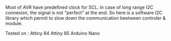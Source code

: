 Most of AVR have predefined clock for SCL. In case of long range I2C connexion, the signal is not "perfect" at the end. So here is a software I2C library which permit to slow down the communication beetween controler & module.

Tested on :
Attiny 84
Attiny 85
Arduino Nano
